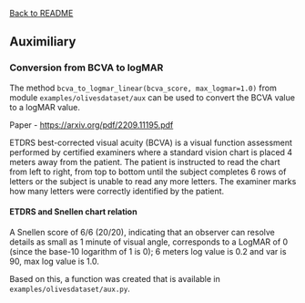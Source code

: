 [Back to README](../README.md)

## Auximiliary
### Conversion from BCVA to logMAR
The method `bcva_to_logmar_linear(bcva_score, max_logmar=1.0)` from module `examples/olivesdataset/aux` can be used to convert the BCVA value to a logMAR value.

Paper - https://arxiv.org/pdf/2209.11195.pdf    

ETDRS best-corrected visual acuity (BCVA) is a visual function assessment performed by certified examiners where a standard vision chart is placed 4 meters away from the patient. The patient is instructed to read the chart from left to right, from top to bottom until the subject completes 6 rows of letters or the subject is unable to read any more letters. The examiner marks how many letters were correctly identified by the patient. 
#### ETDRS and Snellen chart relation 
A Snellen score of 6/6 (20/20), indicating that an observer can resolve details as small as 1 minute of visual angle, corresponds to a LogMAR of 0 (since the base-10 logarithm of 1 is 0); 6 meters log value is 0.2 and var is 90, max log value is 1.0.

Based on this, a function was created that is available in `examples/olivesdataset/aux.py`.
